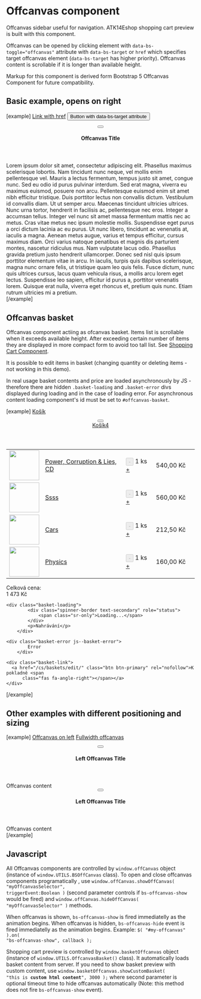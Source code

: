 Offcanvas component
===================

Offcanvas sidebar useful for navigation. ATK14Eshop shopping cart preview is built with this component.

Offcanvas can be opened by clicking element with <code>data-bs-toggle="offcanvas"</code> attribute with <code>data-bs-target</code> or <code>href</code> which specifies target offcanvas element (<code>data-bs-target</code> has higher priority). Offcanvas content is scrollable if it is longer than available height.

Markup for this component is derived form Bootstrap 5 Offcanvas Component for future compatibility.

## Basic example, opens on right

[example]
  <a href="#offcanvas-demo-basic" class="btn btn-primary" data-bs-toggle="offcanvas" aria-expanded="false" aria-controls="offcanvas-demo-basic" >Link with href</a>
  <button class="btn btn-primary" data-bs-toggle="offcanvas" data-bs-target="#offcanvas-demo-basic" aria-expanded="false" aria-controls="offcanvas-demo-basic" >Button with data-bs-target attribute</button>

  <div id="offcanvas-demo-basic" class="bs-offcanvas bs-offcanvas-right bg-light">
    <header class="bs-offcanvas-header bs-offcanvas-header--fixed-top">
      <button type="button" class="bs-offcanvas-close close" aria-label="Close" aria-expanded="false"><span class="fas fa-xmark"></span></button>
      <h4 class="bs-offcanvas-title">Offcanvas Title</h4>
    </header>
    <div class="bs-offcanvas-content p-2">
      Lorem ipsum dolor sit amet, consectetur adipiscing elit. Phasellus maximus scelerisque lobortis. Nam tincidunt nunc neque, vel mollis enim pellentesque vel. Mauris a lectus fermentum, tempus justo sit amet, congue nunc. Sed eu odio id purus pulvinar interdum. Sed erat magna, viverra eu maximus euismod, posuere non arcu. Pellentesque euismod enim sit amet nibh efficitur tristique. Duis porttitor lectus non convallis dictum. Vestibulum id convallis diam. Ut ut semper arcu. Maecenas tincidunt ultricies ultrices. Nunc urna tortor, hendrerit in facilisis ac, pellentesque nec eros. Integer a accumsan tellus. 
      Integer vel nunc sit amet massa fermentum mattis nec ac metus. Cras vitae metus nec ipsum molestie mollis. Suspendisse eget purus a orci dictum lacinia ac eu purus. Ut nunc libero, tincidunt ac venenatis at, iaculis a magna. Aenean metus augue, varius et tempus efficitur, cursus maximus diam. Orci varius natoque penatibus et magnis dis parturient montes, nascetur ridiculus mus. Nam vulputate lacus odio. Phasellus gravida pretium justo hendrerit ullamcorper. Donec sed nisl quis ipsum porttitor elementum vitae in arcu. In iaculis, turpis quis dapibus scelerisque, magna nunc ornare felis, ut tristique quam leo quis felis. Fusce dictum, nunc quis ultrices cursus, lacus quam vehicula risus, a mollis arcu lorem eget lectus. Suspendisse leo sapien, efficitur id purus a, porttitor venenatis lorem. Quisque erat nulla, viverra eget rhoncus et, pretium quis nunc. Etiam rutrum ultricies mi a pretium. 
    </div>    
  </div>
[/example]

## Offcanvas basket

Offcanvas component actiing as ofcanvas basket. Items list is scrollable when it exceeds available height. After exceeding certain number of items they are displayed in more compact form to avoid too tall list. See [Shopping Cart Component](/styleguides/components%3Ashopping-cart-table/).

It is possible to edit items in basket (changing quantity or deleting items - not working in this demo). 

In real usage basket contents and price are loaded asynchronously by JS - therefore there are hidden <code>.basket-loading</code> and <code>.basket-error</code> divs displayed during loading and in the case of loading error. For asynchronous content loading component's id must be set to <code>#offcanvas-basket</code>.

[example]
<a href="#" class="btn btn-primary" rel="nofollow" data-bs-toggle="offcanvas" data-bs-target="#offcanvas-basket-demo"
  aria-expanded="false" aria-controls="offcanvas-basket" aria-label="Košík"><span class="fas fa-shopping-cart"></span> Košík</a>

<div id="offcanvas-basket-demo" class="bs-offcanvas bs-offcanvas-right bg-light">
  <header class="bs-offcanvas-header bs-offcanvas-header--fixed-top">
    <button type="button" class="bs-offcanvas-close close" aria-label="Close" aria-expanded="true"><span
        class="fas fa-xmark"></span></button>
    <div class="h4 bs-offcanvas-title"><a href="/cs/baskets/edit/" rel="nofollow"><span
          class="fas fa-shopping-cart"></span>Košík<span class="cart-num-items js--cart-num-items">4</span></a>
    </div>
  </header>

  <div class="bs-offcanvas-content">
    <div class="basket-content" data-status="loaded">
      <div class="basket-content__items" data-items-count="4">
        <table class="table--offcanvas-basket">
          <tbody>
            <tr class="item">
              <td class="item__image">
                <a href="/hudba/power-corruption-lies/" aria-label="Power, Corruption &amp; Lies, CD - Detail produktu">
                  <img src="http://i.pupiq.net/i/6f/6f/9fe/2f9fe/1000x995/IJn0Vh_80x80xffffff_a5c97d0166301792.jpg"
                    width="80" height="80"></a>
              </td>
              <td class="item__name">
                <a href="/hudba/power-corruption-lies/">Power, Corruption &amp; Lies, CD</a>
              </td>
              <td class="item__quantity">
                <div class="quantity-widget quantity-widget--sm">
                  <button class="btn btn-sm btn-outline-secondary" disabled="">-</button>
                  <span class="quantity-widget__number">1 ks</span>
                  <a data-remote="true" data-method="post" class="btn btn-sm btn-outline-secondary remote_link post"
                    href="/cs/basket_items/increase_amount/?id=680">+</a> </div>
              </td>
              <td class="item__price"><span class="currency_main"><span
                    class="currency_main__price">540,00</span>&nbsp;<span class="currency_main__currency">Kč</span><span
                    class="currency_main__ordering-unit"></span></span>
              </td>
              <td class="item__actions"><a data-remote="true"
                  data-confirm="Opravdu chcete odstranit tento produkt z nákupního košíku?" data-method="post"
                  class="confirm remote_link post" href="/cs/basket_items/destroy/?id=680"><span
                    class="fas fa-times"></span></a>
              </td>
            </tr>
            <tr class="item">
              <td class="item__image">
                <a href="/hudba/ssss/" aria-label="Ssss - Detail produktu">
                  <img src="http://i.pupiq.net/i/6f/6f/1a5/301a5/600x600/xy1WFz_80x80xffffff_dace0c3a0a2152af.jpg"
                    width="80" height="80"></a>
              </td>
              <td class="item__name">
                <a href="/hudba/ssss/">Ssss</a>
              </td>
              <td class="item__quantity">
                <div class="quantity-widget quantity-widget--sm">
                  <button class="btn btn-sm btn-outline-secondary" disabled="">-</button>
                  <span class="quantity-widget__number">1 ks</span>
                  <a data-remote="true" data-method="post" class="btn btn-sm btn-outline-secondary remote_link post"
                    href="/cs/basket_items/increase_amount/?id=679">+</a> </div>
              </td>
              <td class="item__price"><span class="currency_main"><span
                    class="currency_main__price">560,00</span>&nbsp;<span class="currency_main__currency">Kč</span><span
                    class="currency_main__ordering-unit"></span></span>
              </td>
              <td class="item__actions"><a data-remote="true"
                  data-confirm="Opravdu chcete odstranit tento produkt z nákupního košíku?" data-method="post"
                  class="confirm remote_link post" href="/cs/basket_items/destroy/?id=679"><span
                    class="fas fa-times"></span></a>
              </td>
            </tr>
            <tr class="item">
              <td class="item__image">
                <a href="/produkt/cars/" aria-label="Cars - Detail produktu">
                  <img src="http://i.pupiq.net/i/6f/6f/a01/2fa01/600x613/60rCku_80x80xffffff_54f8e3ac052f989b.jpg"
                    width="80" height="80"></a>
              </td>
              <td class="item__name">
                <a href="/produkt/cars/">Cars</a>
              </td>
              <td class="item__quantity">
                <div class="quantity-widget quantity-widget--sm">
                  <button class="btn btn-sm btn-outline-secondary" disabled="">-</button>
                  <span class="quantity-widget__number">1 ks</span>
                  <a data-remote="true" data-method="post" class="btn btn-sm btn-outline-secondary remote_link post"
                    href="/cs/basket_items/increase_amount/?id=678">+</a> </div>
              </td>
              <td class="item__price"><span class="currency_main"><span
                    class="currency_main__price">212,50</span>&nbsp;<span class="currency_main__currency">Kč</span><span
                    class="currency_main__ordering-unit"></span></span>
              </td>
              <td class="item__actions"><a data-remote="true"
                  data-confirm="Opravdu chcete odstranit tento produkt z nákupního košíku?" data-method="post"
                  class="confirm remote_link post" href="/cs/basket_items/destroy/?id=678"><span
                    class="fas fa-times"></span></a>
              </td>
            </tr>
            <tr class="item">
              <td class="item__image">
                <a href="/hudba/physics/" aria-label="Physics - Detail produktu">
                  <img src="http://i.pupiq.net/i/6f/6f/22e/3322e/1000x1000/Ry4HVN_80x80xffffff_5e57f7508a56af69.webp"
                    width="80" height="80"></a>
              </td>
              <td class="item__name">
                <a href="/hudba/physics/">Physics</a>
              </td>
              <td class="item__quantity">
                <div class="quantity-widget quantity-widget--sm">
                  <button class="btn btn-sm btn-outline-secondary" disabled="">-</button>
                  <span class="quantity-widget__number">1 ks</span>
                  <a data-remote="true" data-method="post" class="btn btn-sm btn-outline-secondary remote_link post"
                    href="/cs/basket_items/increase_amount/?id=676">+</a> </div>
              </td>
              <td class="item__price"><span class="currency_main"><span
                    class="currency_main__price">160,00</span>&nbsp;<span class="currency_main__currency">Kč</span><span
                    class="currency_main__ordering-unit"></span></span>
              </td>
              <td class="item__actions"><a data-remote="true"
                  data-confirm="Opravdu chcete odstranit tento produkt z nákupního košíku?" data-method="post"
                  class="confirm remote_link post" href="/cs/basket_items/destroy/?id=676"><span
                    class="fas fa-times"></span></a>
              </td>
            </tr>
          </tbody>
        </table>
      </div>
      <div class="basket-content__total">
        <div class="description">Celková cena:</div>
        <div class="price"><span class="currency_main">
          <span class="currency_main__price">1&nbsp;473</span>&nbsp;<span
              class="currency_main__currency">Kč</span><span class="currency_main__ordering-unit"></span></span>
        </div>
      </div>
    </div>

    <div class="basket-loading">
			<div class="spinner-border text-secondary" role="status">
				<span class="sr-only">Loading...</span>
			</div>
			<p>Nahrávání</p>			
		</div>

    <div class="basket-error js--basket-error">
			Error
		</div>

    <div class="basket-link">
      <a href="/cs/baskets/edit/" class="btn btn-primary" rel="nofollow">K pokladně <span
          class="fas fa-angle-right"></span></a>
    </div>
  </div>
</div>
[/example]

## Other examples with different positioning and sizing
[example]
  <a href="#offcanvas-demo-left" class="btn btn-primary" data-bs-toggle="offcanvas" aria-expanded="false" aria-controls="offcanvas-demo-left" >Offcanvas on left</a>
  <a href="#offcanvas-demo-fullwidth" class="btn btn-primary" data-bs-toggle="offcanvas" aria-expanded="false" aria-controls="offcanvas-demo-fullwidth" >Fullwidth offcanvas</a>

  <div id="offcanvas-demo-left" class="bs-offcanvas bs-offcanvas-left bg-light">
    <header class="bs-offcanvas-header bs-offcanvas-header--fixed-top">
      <button type="button" class="bs-offcanvas-close close" aria-label="Close" aria-expanded="false"><span class="fas fa-xmark"></span></button>
      <h4 class="bs-offcanvas-title">Left Offcanvas Title</h4>
    </header>
    <div class="bs-offcanvas-content p-2">
      Offcanvas content 
    </div>    
  </div>

  <div id="offcanvas-demo-fullwidth" class="bs-offcanvas bs-offcanvas-right bs-offcanvas--fullwidth bg-light">
    <header class="bs-offcanvas-header bs-offcanvas-header--fixed-top">
      <button type="button" class="bs-offcanvas-close close" aria-label="Close" aria-expanded="false"><span class="fas fa-xmark"></span></button>
      <h4 class="bs-offcanvas-title">Left Offcanvas Title</h4>
    </header>
    <div class="bs-offcanvas-content p-2">
      Offcanvas content 
    </div>    
  </div>
[/example]

## Javascript

All Offcanvas components are controlled by <code>window.offCanvas</code> object (instance of <code>window.UTILS.BSOffCanvas</code> class). To open and close offcanvas components programatically , use <code>window.offCanvas.showOffCanvas( "myOffcanvasSelector", triggerEvent:Boolean )</code> (second parameter controls if <code>bs-offcanvas-show</code> would be fired) and <code>window.offCanvas.hideOffCanvas( "myOffcanvasSelector" )</code> methods.

When offcanvas is shown, <code>bs-offcanvas-show</code> is fired immediatelly as the animation begins. When offcanvas is hidden, <code>bs-offcanvas-hide</code> event is fired immediatelly as the animation begins. 
Example: <code>$( "#my-offcanvas" ).on( "bs-offcanvas-show", callback );</code>

Shopping cart preview is controlled by <code>window.basketOffcanvas</code> object (instance of <code>window.UTILS.OffcanvasBasket()</code> class). It automatically loads basket content from server. If you need to show basket preview with custom content, use <code>window.basketOffcanvas.showCustomBasket( "this is <strong>custom html content</strong>", 3000 );</code> where second parameter is optional timeout time to hide offcanvas automatically (Note: this method does not fire <code>bs-offcanvas-show</code> event).